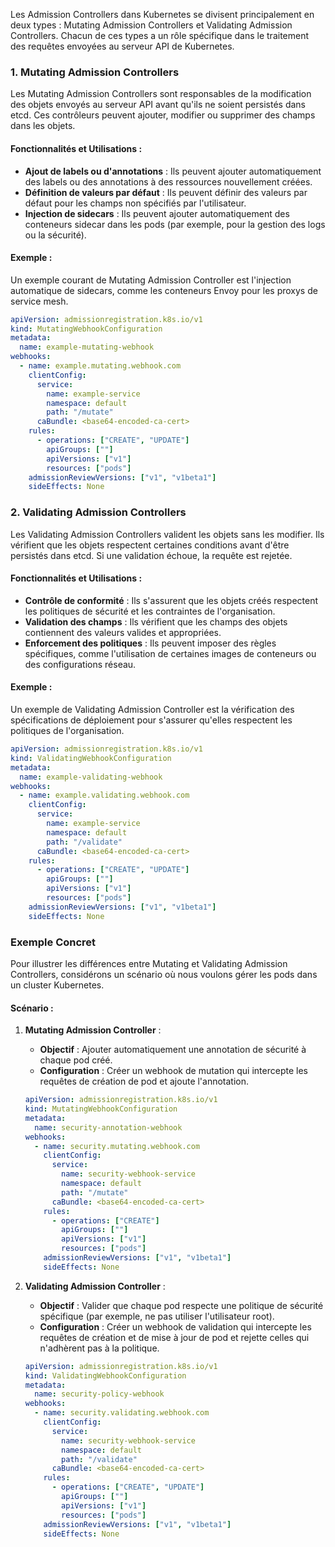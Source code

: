 Les Admission Controllers dans Kubernetes se divisent principalement en deux types : Mutating Admission Controllers et Validating Admission Controllers. Chacun de ces types a un rôle spécifique dans le traitement des requêtes envoyées au serveur API de Kubernetes.

### 1. Mutating Admission Controllers

Les Mutating Admission Controllers sont responsables de la modification des objets envoyés au serveur API avant qu'ils ne soient persistés dans etcd. Ces contrôleurs peuvent ajouter, modifier ou supprimer des champs dans les objets.

#### Fonctionnalités et Utilisations :
- **Ajout de labels ou d'annotations** : Ils peuvent ajouter automatiquement des labels ou des annotations à des ressources nouvellement créées.
- **Définition de valeurs par défaut** : Ils peuvent définir des valeurs par défaut pour les champs non spécifiés par l'utilisateur.
- **Injection de sidecars** : Ils peuvent ajouter automatiquement des conteneurs sidecar dans les pods (par exemple, pour la gestion des logs ou la sécurité).

#### Exemple :
Un exemple courant de Mutating Admission Controller est l'injection automatique de sidecars, comme les conteneurs Envoy pour les proxys de service mesh.

```yaml
apiVersion: admissionregistration.k8s.io/v1
kind: MutatingWebhookConfiguration
metadata:
  name: example-mutating-webhook
webhooks:
  - name: example.mutating.webhook.com
    clientConfig:
      service:
        name: example-service
        namespace: default
        path: "/mutate"
      caBundle: <base64-encoded-ca-cert>
    rules:
      - operations: ["CREATE", "UPDATE"]
        apiGroups: [""]
        apiVersions: ["v1"]
        resources: ["pods"]
    admissionReviewVersions: ["v1", "v1beta1"]
    sideEffects: None
```

### 2. Validating Admission Controllers

Les Validating Admission Controllers valident les objets sans les modifier. Ils vérifient que les objets respectent certaines conditions avant d'être persistés dans etcd. Si une validation échoue, la requête est rejetée.

#### Fonctionnalités et Utilisations :
- **Contrôle de conformité** : Ils s'assurent que les objets créés respectent les politiques de sécurité et les contraintes de l'organisation.
- **Validation des champs** : Ils vérifient que les champs des objets contiennent des valeurs valides et appropriées.
- **Enforcement des politiques** : Ils peuvent imposer des règles spécifiques, comme l'utilisation de certaines images de conteneurs ou des configurations réseau.

#### Exemple :
Un exemple de Validating Admission Controller est la vérification des spécifications de déploiement pour s'assurer qu'elles respectent les politiques de l'organisation.

```yaml
apiVersion: admissionregistration.k8s.io/v1
kind: ValidatingWebhookConfiguration
metadata:
  name: example-validating-webhook
webhooks:
  - name: example.validating.webhook.com
    clientConfig:
      service:
        name: example-service
        namespace: default
        path: "/validate"
      caBundle: <base64-encoded-ca-cert>
    rules:
      - operations: ["CREATE", "UPDATE"]
        apiGroups: [""]
        apiVersions: ["v1"]
        resources: ["pods"]
    admissionReviewVersions: ["v1", "v1beta1"]
    sideEffects: None
```

### Exemple Concret

Pour illustrer les différences entre Mutating et Validating Admission Controllers, considérons un scénario où nous voulons gérer les pods dans un cluster Kubernetes.

#### Scénario :

1. **Mutating Admission Controller** :
   - **Objectif** : Ajouter automatiquement une annotation de sécurité à chaque pod créé.
   - **Configuration** : Créer un webhook de mutation qui intercepte les requêtes de création de pod et ajoute l'annotation.

   ```yaml
   apiVersion: admissionregistration.k8s.io/v1
   kind: MutatingWebhookConfiguration
   metadata:
     name: security-annotation-webhook
   webhooks:
     - name: security.mutating.webhook.com
       clientConfig:
         service:
           name: security-webhook-service
           namespace: default
           path: "/mutate"
         caBundle: <base64-encoded-ca-cert>
       rules:
         - operations: ["CREATE"]
           apiGroups: [""]
           apiVersions: ["v1"]
           resources: ["pods"]
       admissionReviewVersions: ["v1", "v1beta1"]
       sideEffects: None
   ```

2. **Validating Admission Controller** :
   - **Objectif** : Valider que chaque pod respecte une politique de sécurité spécifique (par exemple, ne pas utiliser l'utilisateur root).
   - **Configuration** : Créer un webhook de validation qui intercepte les requêtes de création et de mise à jour de pod et rejette celles qui n'adhèrent pas à la politique.

   ```yaml
   apiVersion: admissionregistration.k8s.io/v1
   kind: ValidatingWebhookConfiguration
   metadata:
     name: security-policy-webhook
   webhooks:
     - name: security.validating.webhook.com
       clientConfig:
         service:
           name: security-webhook-service
           namespace: default
           path: "/validate"
         caBundle: <base64-encoded-ca-cert>
       rules:
         - operations: ["CREATE", "UPDATE"]
           apiGroups: [""]
           apiVersions: ["v1"]
           resources: ["pods"]
       admissionReviewVersions: ["v1", "v1beta1"]
       sideEffects: None
   ```
